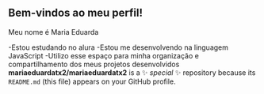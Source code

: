 ## Bem-vindos ao meu perfil!

Meu nome é Maria Eduarda 

-Estou estudando no alura
-Estou me desenvolvendo na linguagem JavaScript
-Utilizo esse espaço para minha organização e compartilhamento dos meus projetos desenvolvidos
**mariaeduardatx2/mariaeduardatx2** is a ✨ _special_ ✨ repository because its `README.md` (this file) appears on your GitHub profile.



